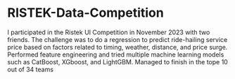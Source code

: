 # RISTEK-Data-Competition
I participated in the Ristek UI Competition in November 2023 with two friends. The challenge was to do a regression to predict ride-hailing service price based on factors related to timing, weather, distance, and price surge. 
Performed feature engineering and tried multiple machine learning models such as CatBoost, XGboost, and LightGBM.
Managed to finish in the tope 10 out of 34 teams

